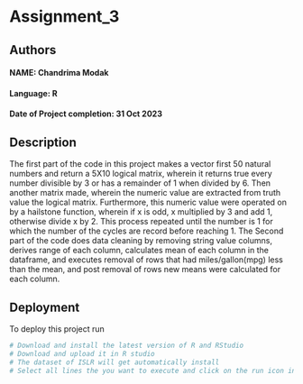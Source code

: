 # Assignment_3

## Authors

#### NAME:  Chandrima Modak
#### Language: R
#### Date of Project completion: 31 Oct 2023



## Description
 
The first part of the code in this project makes a vector first 50 natural numbers and return a 5X10 logical matrix, wherein it returns true every number divisible by 3 or has a remainder of 1 when divided by 6. Then another matrix made, wherein the numeric value are extracted from truth value the logical matrix. Furthermore, this numeric value were operated on by a hailstone function, wherein if x is odd, x multiplied by 3 and add 1, otherwise divide x by 2. This process repeated until the number is 1 for which the number of the cycles are record before reaching 1.
The Second part of the code does data cleaning by removing string value columns, derives range of each column, calculates mean of each column in the dataframe, and executes removal of rows that had miles/gallon(mpg) less than the mean, and post removal of rows new means were calculated for each column.

## Deployment

To deploy this project run

```bash
# Download and install the latest version of R and RStudio
# Download and upload it in R studio
# The dataset of ISLR will get automatically install
# Select all lines the you want to execute and click on the run icon in RStudio
```
